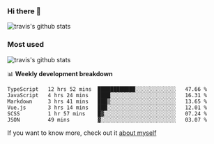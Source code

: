 ### Hi there 👋

<!--
**HondryTravis/HondryTravis** is a ✨ _special_ ✨ repository because its `README.md` (this file) appears on your GitHub profile.

Here are some ideas to get you started:

- 🔭 I’m currently working on ...
- 🌱 I’m currently learning ...
- 👯 I’m looking to collaborate on ...
- 🤔 I’m looking for help with ...
- 💬 Ask me about ...
- 📫 How to reach me: ...
- 😄 Pronouns: ...
- ⚡ Fun fact: ...
-->

![travis's github stats](https://github-readme-stats.vercel.app/api?username=HondryTravis&hide=stars)
### Most used
![travis's github stats](https://github-readme-stats.anuraghazra1.vercel.app/api/top-langs/?username=HondryTravis&layout=compact&hide_title=true)

📊 **Weekly development breakdown**

<!--START_SECTION:waka-->

```text
TypeScript   12 hrs 52 mins  ████████████░░░░░░░░░░░░░   47.66 %
JavaScript   4 hrs 24 mins   ████░░░░░░░░░░░░░░░░░░░░░   16.31 %
Markdown     3 hrs 41 mins   ███▒░░░░░░░░░░░░░░░░░░░░░   13.65 %
Vue.js       3 hrs 14 mins   ███░░░░░░░░░░░░░░░░░░░░░░   12.01 %
SCSS         1 hr 57 mins    █▓░░░░░░░░░░░░░░░░░░░░░░░   07.24 %
JSON         49 mins         ▓░░░░░░░░░░░░░░░░░░░░░░░░   03.07 %
```

<!--END_SECTION:waka-->

If you want to know more, check out it [about myself](https://hondrytravis.github.io/)
